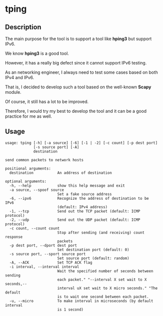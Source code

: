 # tping

## Description

The main purpose for the tool is to support a tool like **hping3** but support IPv6.

We know **hping3** is a good tool.

However, it has a really big defect since it cannot support IPv6 testing.

As an networking engineer, I always need to test some cases based on both IPv4 and IPv6.

That is, I decided to develop such a tool based on the well-known **Scapy** module.

Of course, it still has a lot to be improved.

Therefore, I would try my best to develop the tool and it can be a good practice for me as well.

## Usage
```
usage: tping [-h] [-a source] [-6] [-1 | -2] [-c count] [-p dest port]
             [-s source port] [-A]
             destination

send common packets to network hosts

positional arguments:
  destination           An address of destination

optional arguments:
  -h, --help            show this help message and exit
  -a source, --spoof source
                        Set a fake source address
  -6, --ipv6            Recognize the address of destination to be IPv6
                        (default: IPv4 address)
  -1, --tcp             Send out the TCP packet (default: ICMP protocol)
  -2, --udp             Send out the UDP packet (default: ICMP protocol)
  -c count, --count count
                        Stop after sending (and receiving) count response
                        packets
  -p dest port, --dport dest port
                        Set destination port (default: 0)
  -s source port, --sport source port
                        Set source port (default: random)
  -A, --ACK             Set TCP ACK flag
  -i interval, --interval interval
                        Wait the specified number of seconds between sending
                        each packet." "--interval X set wait to X seconds,--
                        interval uX set wait to X micro seconds." "The default
                        is to wait one second between each packet.
  -u, --micro           To make interval in microseconds (by default interval
                        is 1 second)
```
